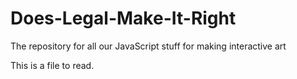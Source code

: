 # Does-Legal-Make-It-Right
The repository for all our JavaScript stuff for making interactive art


This is a file to read.
